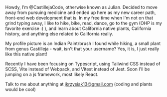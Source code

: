 Howdy, I’m @CastillejaCode, otherwise known as Julian. Decided to move away from pursuing medicine and ended up here as my new career path, front-end web development that is. In my free time when I'm not on that grind typing away, I like to hike, bike, read, dance, go to the gym (OHP is my favorite exercise :) ), and learn about California native plants, California history, and anything else related to California really. 

My profile picture is an Indian Paintrbrush I found while hiking, a small plant from genus Castilleja  -  wait, isn't that your username? Yes, it is, I just really like this native plant!

Recently I have been focusing on Typescript, using Tailwind CSS instead of SCSS, Vite instead of Webpack, and Vitest instead of Jest. Soon I'll be jumping on a js framework, most likely React.

Talk to me about anything at jkrzysiak13@gmail.com (coding and plants would be cool)

<!---
CastillejaCode/CastillejaCode is a ✨ special ✨ repository because its `README.md` (this file) appears on your GitHub profile.
You can click the Preview link to take a look at your changes.
--->
